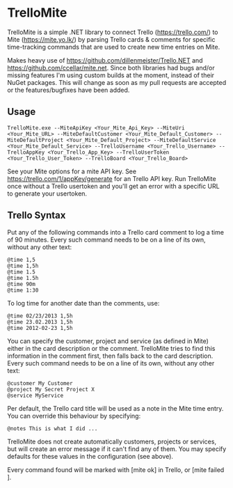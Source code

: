 TrelloMite
==========

TrelloMite is a simple .NET library to connect Trello (https://trello.com/) to Mite (https://mite.yo.lk/) by parsing Trello cards & comments for specific time-tracking commands that are used to create new time entries on Mite.

Makes heavy use of  https://github.com/dillenmeister/Trello.NET and https://github.com/ccellar/mite.net. Since both libraries had bugs and/or missing features I'm using custom builds at the moment, instead of their NuGet packages. This will change as soon as my pull requests are accepted or the features/bugfixes have been added.

Usage
-----

    TrelloMite.exe --MiteApiKey <Your_Mite_Api_Key> --MiteUri <Your_Mite_URL> --MiteDefaultCustomer <Your_Mite_Default_Customer> --MiteDefaultProject <Your_Mite_Default_Project> --MiteDefaultService <Your_Mite_Default_Service> --TrelloUsername <Your_Trello_Username> --TrelloAppKey <Your_Trello_App_Key> --TrelloUserToken <Your_Trello_User_Token> --TrelloBoard <Your_Trello_Board>

See your Mite options for a mite API key.
See https://trello.com/1/appKey/generate for an Trello API key. Run TrelloMite once without a Trello usertoken and you'll get an error with a specific URL to generate your usertoken.

Trello Syntax
-------------
Put any of the following commands into a Trello card comment to log a time of 90 minutes. Every such command needs to be on a line of its own, without any other text:
	
	@time 1,5
	@time 1,5h
	@time 1.5
	@time 1.5h	
	@time 90m
	@time 1:30

To log time for another date than the comments, use:
	
	@time 02/23/2013 1,5h
	@time 23.02.2013 1,5h
	@time 2012-02-23 1,5h
	
You can specify the customer, project and service (as defined in Mite) either in the card description or the comment. TrelloMite tries to find this information in the comment first, then falls back to the card description. Every such command needs to be on a line of its own, without any other text:
	
	@customer My Customer
	@project My Secret Project X
	@service MyService
	
Per default, the Trello card title will be used as a note in the Mite time entry. You can override this behaviour by specifying:

	@notes This is what I did ...
	
TrelloMite does not create automatically customers, projects or services, but will create an error message if it can't find any of them. You may specify defaults for these values in the configuration (see above).

Every command found will be marked with [mite ok] in Trello, or [mite failed <error message>].
